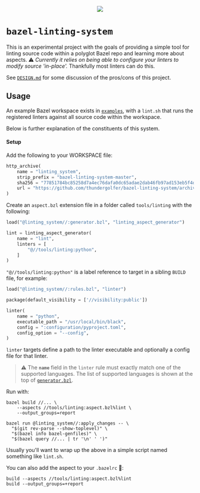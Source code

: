 <p align="center">
  <img src="https://media.giphy.com/media/dU5DagftExMdFFWtUo/giphy.gif"/>
</p>

# `bazel-linting-system`

This is an experimental project with the goals of providing a simple tool for linting source code within a polyglot Bazel repo
and learning more about aspects. ⚠️ _Currently it relies on being able to configure your linters to modify source 'in-place'._ Thankfully most linters can do this.  

See [`DESIGN.md`](DESIGN.md) for some discussion of the pros/cons of this project. 

## Usage

An example Bazel workspace exists in [`examples`](/examples), with a `lint.sh` that runs the registered linters against 
all source code within the workspace.

Below is further explanation of the constituents of this system.

#### Setup

Add the following to your WORKSPACE file: 

```python
http_archive(
    name = "linting_system",
    strip_prefix = "bazel-linting-system-master",
    sha256 = "77851784bc85258d7a4ec76dafa0dc65adae2dab46fb97ad153eb5f4d9db4ab1",
    url = "https://github.com/thundergolfer/bazel-linting-system/archive/master.zip",
)
```

Create an `aspect.bzl` extension file in a folder called `tools/linting` with the following:

```python
load("@linting_system//:generator.bzl", "linting_aspect_generator")

lint = linting_aspect_generator(
    name = "lint",
    linters = [
        "@//tools/linting:python",
    ]
)
```

`"@//tools/linting:python"` is a label reference to target in a sibling `BUILD` file, for example:

```python
load("@linting_system//:rules.bzl", "linter")

package(default_visibility = ['//visibility:public'])

linter(
    name = "python",
    executable_path = "/usr/local/bin/black",
    config = ":configuration/pyproject.toml",
    config_option = "--config",
)
```

`linter` targets define a path to the linter executable and optionally a config file for that linter.

> ⚠️ The **`name`** field in the `linter` rule must exactly match one of the supported languages. The list of supported languages is 
> shown at the top of [`generator.bzl`](generator.bzl).

Run with: 

```shell script
bazel build //... \
    --aspects //tools/linting:aspect.bzl%lint \
    --output_groups=report

bazel run @linting_system//:apply_changes -- \
  "$(git rev-parse --show-toplevel)" \
  "$(bazel info bazel-genfiles)" \
  "$(bazel query //... | tr '\n' ' ')"

```

Usually you'll want to wrap up the above in a simple script named something like `lint.sh`. 

You can also add the aspect to your `.bazelrc` 🎉: 

```
build --aspects //tools/linting:aspect.bzl%lint
build --output_groups=+report
```
